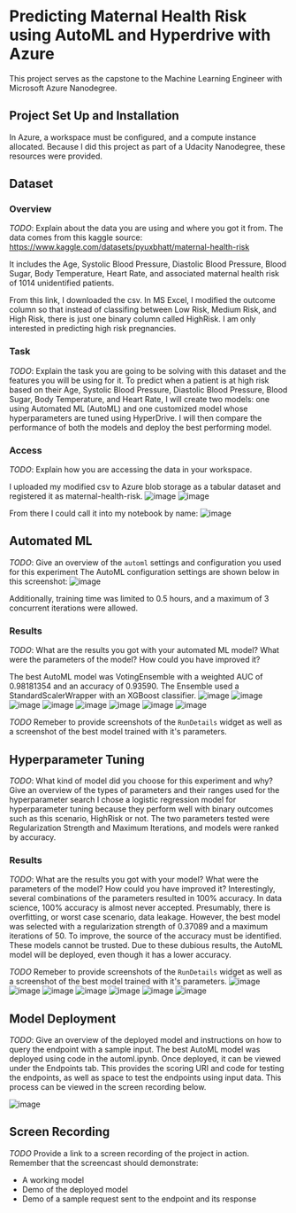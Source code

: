 # Predicting Maternal Health Risk using AutoML and Hyperdrive with Azure

This project serves as the capstone to the Machine Learning Engineer with Microsoft Azure Nanodegree. 

## Project Set Up and Installation
In Azure, a workspace must be configured, and a compute instance allocated. Because I did this project as part of a Udacity Nanodegree, these resources were provided. 

## Dataset

### Overview
*TODO*: Explain about the data you are using and where you got it from.
The data comes from this kaggle source: https://www.kaggle.com/datasets/pyuxbhatt/maternal-health-risk 

It includes the Age, Systolic Blood Pressure, Diastolic Blood Pressure, Blood Sugar, Body Temperature, Heart Rate, and associated maternal health risk of 1014 unidentified patients. 

From this link, I downloaded the csv. In MS Excel, I modified the outcome column so that instead of classifing between Low Risk, Medium Risk, and High Risk, there is just one binary column called HighRisk. I am only interested in predicting high risk pregnancies. 

### Task
*TODO*: Explain the task you are going to be solving with this dataset and the features you will be using for it.
To predict when a patient is at high risk based on their Age, Systolic Blood Pressure, Diastolic Blood Pressure, Blood Sugar, Body Temperature, and Heart Rate, I will create two models: one using Automated ML (AutoML) and one customized model whose hyperparameters are tuned using HyperDrive. I will then compare the performance of both the models and deploy the best performing model.

### Access
*TODO*: Explain how you are accessing the data in your workspace.

I uploaded my modified csv to Azure blob storage as a tabular dataset and registered it as maternal-health-risk. 
![image](https://github.com/fische57/Nanodegree-Capstone-MLOps/assets/52047242/344a3a5d-a05b-4243-9622-2c0c34f5b131)
![image](https://github.com/fische57/Nanodegree-Capstone-MLOps/assets/52047242/1982cd11-0950-4887-9af8-f9409744341a)

From there I could call it into my notebook by name:
![image](https://github.com/fische57/Nanodegree-Capstone-MLOps/assets/52047242/5123b15f-9699-40cd-bfd6-bb3e5121c6b2)


## Automated ML
*TODO*: Give an overview of the `automl` settings and configuration you used for this experiment
The AutoML configuration settings are shown below in this screenshot:
![image](https://github.com/fische57/Nanodegree-Capstone-MLOps/assets/52047242/131d7dbd-a0df-4850-aa79-918ca2bf2272)

Additionally, training time was limited to 0.5 hours, and a maximum of 3 concurrent iterations were allowed. 

### Results
*TODO*: What are the results you got with your automated ML model? What were the parameters of the model? How could you have improved it?

The best AutoML model was VotingEnsemble with a weighted AUC of 0.98181354 and an accuracy of 0.93590. The Ensemble used a StandardScalerWrapper with an XGBoost classifier. 
![image](https://github.com/fische57/Nanodegree-Capstone-MLOps/assets/52047242/df548465-3427-41fe-8afb-9a473a263c36)
![image](https://github.com/fische57/Nanodegree-Capstone-MLOps/assets/52047242/843be94d-b080-4fc1-8162-d6f0a01ebcc5)
![image](https://github.com/fische57/Nanodegree-Capstone-MLOps/assets/52047242/10e50c3a-98ec-46e6-9472-6876f3f784fe)
![image](https://github.com/fische57/Nanodegree-Capstone-MLOps/assets/52047242/4ae6ba5a-1570-44e4-bd3d-935cbfdcff79)
![image](https://github.com/fische57/Nanodegree-Capstone-MLOps/assets/52047242/d4d92330-e95d-453d-abec-8b4aaeca6f8d)
![image](https://github.com/fische57/Nanodegree-Capstone-MLOps/assets/52047242/6a392e97-e843-4077-bc61-466c1324c264)
![image](https://github.com/fische57/Nanodegree-Capstone-MLOps/assets/52047242/faba5a8a-f8db-47e0-942a-997ed9b74bf5)
![image](https://github.com/fische57/Nanodegree-Capstone-MLOps/assets/52047242/31eebc0c-c6d5-44ff-967c-a37787718555)


*TODO* Remeber to provide screenshots of the `RunDetails` widget as well as a screenshot of the best model trained with it's parameters.

## Hyperparameter Tuning
*TODO*: What kind of model did you choose for this experiment and why? Give an overview of the types of parameters and their ranges used for the hyperparameter search
I chose a logistic regression model for hyperparameter tuning because they perform well with binary outcomes such as this scenario, HighRisk or not. The two parameters tested were Regularization Strength and Maximum Iterations, and models were ranked by accuracy. 

### Results
*TODO*: What are the results you got with your model? What were the parameters of the model? How could you have improved it?
Interestingly, several combinations of the parameters resulted in 100% accuracy. In data science, 100% accuracy is almost never accepted. Presumably, there is overfitting, or worst case scenario, data leakage. However, the best model was selected with a regularization strength of 0.37089 and a maximum iterations of 50. To improve, the source of the accuracy must be identified. These models cannot be trusted. Due to these dubious results, the AutoML model will be deployed, even though it has a lower accuracy.  

*TODO* Remeber to provide screenshots of the `RunDetails` widget as well as a screenshot of the best model trained with it's parameters.
![image](https://github.com/fische57/Nanodegree-Capstone-MLOps/assets/52047242/32c65b6a-fac0-4cd3-aa07-21bcf89dc499)
![image](https://github.com/fische57/Nanodegree-Capstone-MLOps/assets/52047242/3987846b-142b-4884-98f2-617b8d6c3564)
![image](https://github.com/fische57/Nanodegree-Capstone-MLOps/assets/52047242/5f6737f4-452c-4975-9ed3-7b4691049f67)
![image](https://github.com/fische57/Nanodegree-Capstone-MLOps/assets/52047242/1e4786d4-9490-48ad-b84d-66a7a12b8c67)
![image](https://github.com/fische57/Nanodegree-Capstone-MLOps/assets/52047242/6e2041cf-aa5d-4bb9-baa4-5af74e37dc06)
![image](https://github.com/fische57/Nanodegree-Capstone-MLOps/assets/52047242/ed2a9908-e64a-4661-b271-21009f15a432)
![image](https://github.com/fische57/Nanodegree-Capstone-MLOps/assets/52047242/f9430621-2848-419e-ab51-e72b50094892)


## Model Deployment
*TODO*: Give an overview of the deployed model and instructions on how to query the endpoint with a sample input.
The best AutoML model was deployed using code in the automl.ipynb. Once deployed, it can be viewed under the Endpoints tab. This provides the scoring URI and code for testing the endpoints, as well as space to test the endpoints using input data. This process can be viewed in the screen recording below. 

![image](https://github.com/fische57/Nanodegree-Capstone-MLOps/assets/52047242/698da9fb-dae2-46ef-bf26-3aa61bfae229)


## Screen Recording
*TODO* Provide a link to a screen recording of the project in action. Remember that the screencast should demonstrate:
- A working model
- Demo of the deployed  model
- Demo of a sample request sent to the endpoint and its response


